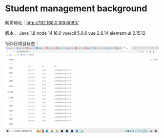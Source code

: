 # Student management background

网页地址：http://192.168.0.109:8080/

版本：
	Java		1.8
	node		14.16.0
	vue/cli		5.0.8
	vue		2.6.14
	element-ui	2.15.12

1月5日项目状态：
![image](https://github.com/Muxindong/Student-management-background/blob/main/%E6%AF%8F%E6%97%A5%E9%A1%B9%E7%9B%AE%E7%8A%B6%E6%80%81/1%E6%9C%885%E6%97%A5%E9%A1%B9%E7%9B%AE%E7%8A%B6%E6%80%81.PNG)